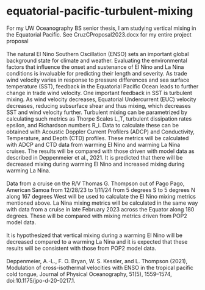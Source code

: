 # equatorial-pacific-turbulent-mixing
For my UW Oceanography BS senior thesis, I am studying vertical mixing in the Equatorial Pacific. See CruzCProposal2023.docx for my entire project proposal<br>
<br>
The natural El Nino Southern Oscillation (ENSO) sets an important global background state for climate and weather. Evaluating the environmental factors that influence the onset and sustenance of El Nino and La Nina conditions is invaluable for predicting their length and severity. As trade wind velocity varies in response to pressure differences and sea surface temperature (SST), feedback in the Equatorial Pacific Ocean leads to further change in trade wind velocity. One important feedback in SST is turbulent mixing. As wind velocity decreases, Equatorial Undercurrent (EUC) velocity decreases, reducing subsurface shear and thus mixing, which decreases SST and wind velocity further. Turbulent mixing can be parametrized by calculating such metrics as Thorpe Scales L_T, turbulent dissipation rates epsilon, and Richardson numbers R_i. Data to calculate these can be obtained with Acoustic Doppler Current Profilers (ADCP) and Conductivity, Temperature, and Depth (CTD) profiles. These metrics will be calculated with ADCP and CTD data from warming El Nino and warming La Nina cruises. The results will be compared with those driven with model data as described in Deppenmeier et al., 2021. It is predicted that there will be decreased mixing during warming El Nino and increased mixing during warming La Nina. <br>
<br>
Data from a cruise on the R/V Thomas G. Thompson out of Pago Pago, American Samoa from 12/28/23 to 1/11/24 from 5 degrees S to 5 degrees N along 167 degrees West will be used to calculate the El Nino mixing metrics mentioned above. La Nina mixing metrics will be calculated in the same way with data from a cruise in late February 2023 across the Equator along 180 degrees. These will be compared with mixing metrics driven from POP2 model data. <br>
<br>
It is hypothesized that vertical mixing during a warming El Nino will be decreased compared to a warming La Nina and it is expected that these results will be consistent with those from POP2 model data.<br>
<br>
Deppenmeier, A.-L., F. O. Bryan, W. S. Kessler, and L. Thompson (2021), Modulation of cross-isothermal velocities with ENSO in the tropical pacific cold tongue, Journal of Physical Oceanography, 51(5), 1559–1574, doi:10.1175/jpo-d-20-0217.1. 
